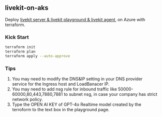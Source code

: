 ## livekit-on-aks
Deploy [livekit server & livekit playground & livekit agent](https://playground.livekit.io/), on Azure with terraform.

### Kick Start
```bash
terraform init
terraform plan
terraform apply --auto-approve
```

### Tips
1. You may need to modify the DNS&IP setting in your DNS provider service for the Ingress host and LoadBanacer IP.
2. You may need to add nsg rule for inbound traffic like 50000-60000,80,443,7880,7881 to subnet nsg, in case your company has strict network policy.
3. Type the OPEN AI KEY of GPT-4o Realtime model created by the terroform to the text box in the playground page.